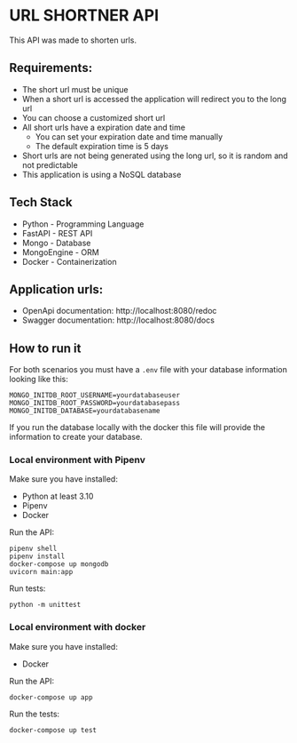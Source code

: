 # URL SHORTNER API

This API was made to shorten urls.

## Requirements:
- The short url must be unique
- When a short url is accessed the application will redirect you to the long url
- You can choose a customized short url
- All short urls have a expiration date and time
    - You can set your expiration date and time manually
    - The default expiration time is 5 days
- Short urls are not being generated using the long url, so it is random and not predictable
- This application is using a NoSQL database

## Tech Stack
- Python - Programming Language
- FastAPI - REST API
- Mongo - Database
- MongoEngine - ORM
- Docker - Containerization

## Application urls:

- OpenApi documentation: http://localhost:8080/redoc
- Swagger documentation: http://localhost:8080/docs

## How to run it
For both scenarios you must have a `.env` file with your database information looking like this:

```
MONGO_INITDB_ROOT_USERNAME=yourdatabaseuser
MONGO_INITDB_ROOT_PASSWORD=yourdatabasepass
MONGO_INITDB_DATABASE=yourdatabasename
```

If you run the database locally with the docker this file will provide the information to create your database.

### **Local environment with Pipenv**
Make sure you have installed:
- Python at least 3.10
- Pipenv
- Docker

Run the API:

    pipenv shell
    pipenv install
    docker-compose up mongodb
    uvicorn main:app

Run tests:

    python -m unittest

### **Local environment with docker**
Make sure you have installed:
- Docker

Run the API:

    docker-compose up app

Run the tests:

    docker-compose up test